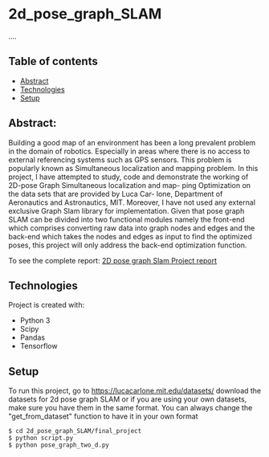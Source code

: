 # 2d_pose_graph_SLAM

....
## Table of contents
* [Abstract](#general-info)
* [Technologies](#technologies)
* [Setup](#setup)

## Abstract:
Building a good map of an environment has been a long prevalent
problem in the domain of robotics. Especially in areas where there
is no access to external referencing systems such as GPS sensors.
This problem is popularly known as Simultaneous localization and
mapping problem.
In this project, I have attempted to study, code and demonstrate
the working of 2D-pose Graph Simultaneous localization and map-
ping Optimization on the data sets that are provided by Luca Car-
lone, Department of Aeronautics and Astronautics, MIT. 
Moreover, I have not used any external exclusive Graph Slam
library for implementation. Given that pose graph SLAM can be
divided into two functional modules namely the front-end which
comprises converting raw data into graph nodes and edges and
the back-end which takes the nodes and edges as input to find 
the optimized poses, this project will only address the back-end
optimization function.

To see the complete report: [2D pose graph Slam Project report](https://github.com/neilpradhan/2d_pose_graph_SLAM/blob/master/Applied_Estimation_Graph_Slam_Project_Report.pdf)
	
## Technologies
Project is created with:
* Python 3
* Scipy
* Pandas
* Tensorflow
	
## Setup
To run this project, go to https://lucacarlone.mit.edu/datasets/ download the datasets for 2d pose graph SLAM or if you are using your own datasets, make sure you have them in the same format. You can always change the "get_from_dataset" function to have it in your own format

```
$ cd 2d_pose_graph_SLAM/final_project
$ python script.py
$ python pose_graph_two_d.py
```
